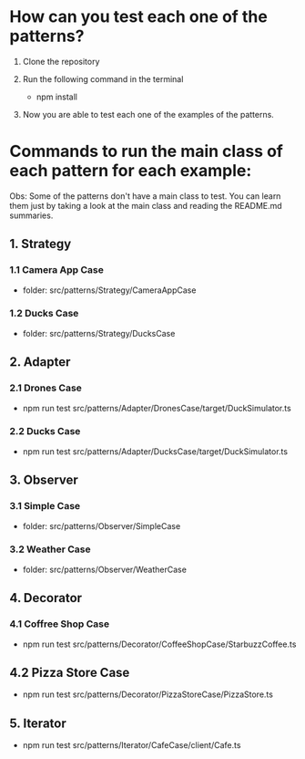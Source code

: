 # How can you test each one of the patterns?

1. Clone the repository

2. Run the following command in the terminal

   - npm install

3. Now you are able to test each one of the examples of the patterns.

# Commands to run the main class of each pattern for each example:

Obs: Some of the patterns don't have a main class to test. You can learn them just by taking a look at the main class and reading the README.md summaries.

## 1. Strategy

### 1.1 Camera App Case

- folder: src/patterns/Strategy/CameraAppCase

### 1.2 Ducks Case

- folder: src/patterns/Strategy/DucksCase

## 2. Adapter

### 2.1 Drones Case

- npm run test src/patterns/Adapter/DronesCase/target/DuckSimulator.ts

### 2.2 Ducks Case

- npm run test src/patterns/Adapter/DucksCase/target/DuckSimulator.ts

## 3. Observer

### 3.1 Simple Case

- folder: src/patterns/Observer/SimpleCase

### 3.2 Weather Case

- folder: src/patterns/Observer/WeatherCase

## 4. Decorator

### 4.1 Coffree Shop Case

- npm run test src/patterns/Decorator/CoffeeShopCase/StarbuzzCoffee.ts

## 4.2 Pizza Store Case

- npm run test src/patterns/Decorator/PizzaStoreCase/PizzaStore.ts

## 5. Iterator

- npm run test src/patterns/Iterator/CafeCase/client/Cafe.ts